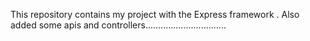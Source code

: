 This repository contains my project with the Express framework .
Also  added some apis and controllers................................
